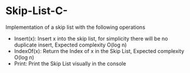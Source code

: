 # Skip-List-C-

Implementation of a skip list with the following operations

- Insert(x): Insert x into the skip list, for simplicity there will be no duplicate insert, Expected complexity O(log n) 
- IndexOf(x): Return the Index of x in the Skip List, Expected complexity O(log n)
- Print: Print the Skip List visually in the console 
